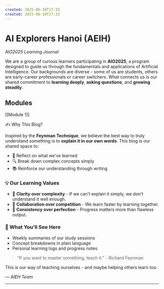 ```yaml
---
created: 2025-06-10T17:33
created: 2025-06-10T17:33
---
```

# AI Explorers Hanoi (AEIH)

_AIO2025 Learning Journal_

We are a group of curious learners participating in **AIO2025**, a program designed to guide us through the fundamentals and applications of Artificial Intelligence. Our backgrounds are diverse - some of us are students, others are early-career professionals or career switchers. What connects us is our shared commitment to **learning deeply**, **asking questions**, and **growing steadily**.

## Modules
[[Module 1]]


✍️ Why This Blog?

Inspired by the **Feynman Technique**, we believe the best way to truly understand something is to **explain it in our own words**. This blog is our shared space to:

- 🧠 Reflect on what we’ve learned
- 🔍 Break down complex concepts simply
- 📚 Reinforce our understanding through writing

### 💡 Our Learning Values

- 🎯 **Clarity over complexity** - If we can’t explain it simply, we don’t understand it well enough.
- 🤝 **Collaboration over competition** - We learn faster by learning together.
- 🧭 **Consistency over perfection** - Progress matters more than flawless output.

### 📌 What You’ll See Here

- Weekly summaries of our study sessions
- Concept breakdowns in plain language
- Personal learning logs and progress notes

> “If you want to master something, teach it.” - Richard Feynman

This is our way of teaching ourselves - and maybe helping others learn too.

— _AIEH Team_

---